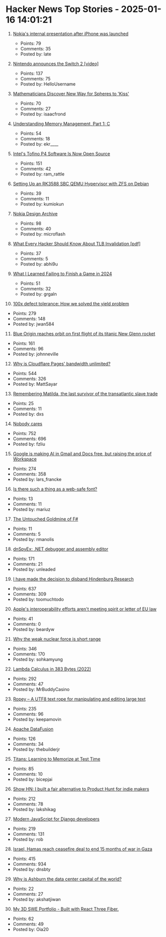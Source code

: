 # Hacker News Top Stories - 2025-01-16 14:01:21

1. [Nokia's internal presentation after iPhone was launched](https://repo.aalto.fi/uncategorized/IO_926740c7-5165-439a-a020-5205aeb4d4d5/)
   - Points: 79
   - Comments: 35
   - Posted by: late

2. [Nintendo announces the Switch 2 [video]](https://www.youtube.com/watch?v=itpcsQQvgAQ)
   - Points: 137
   - Comments: 75
   - Posted by: HelloUsername

3. [Mathematicians Discover New Way for Spheres to 'Kiss'](https://www.quantamagazine.org/mathematicians-discover-new-way-for-spheres-to-kiss-20250115/)
   - Points: 70
   - Comments: 27
   - Posted by: isaacfrond

4. [Understanding Memory Management, Part 1: C](https://educatedguesswork.org/posts/memory-management-1/)
   - Points: 54
   - Comments: 18
   - Posted by: ekr____

5. [Intel's Tofino P4 Software Is Now Open Source](https://p4.org/intels-tofino-p4-software-is-now-open-source/)
   - Points: 151
   - Comments: 42
   - Posted by: ram_rattle

6. [Setting Up an RK3588 SBC QEMU Hypervisor with ZFS on Debian](https://blog.kumio.org/posts/2025/01/bananapim7-hvm.html)
   - Points: 39
   - Comments: 11
   - Posted by: kumiokun

7. [Nokia Design Archive](https://nokiadesignarchive.aalto.fi)
   - Points: 98
   - Comments: 40
   - Posted by: microflash

8. [What Every Hacker Should Know About TLB Invalidation [pdf]](https://grsecurity.net/h2hc_2024_what_every_hacker_should_know_TLB_invalidation.pdf)
   - Points: 37
   - Comments: 5
   - Posted by: abhi9u

9. [What I Learned Failing to Finish a Game in 2024](https://georgeallen.dev/posts/2024-failures-in-game-development/)
   - Points: 51
   - Comments: 32
   - Posted by: grgaln

10. [100x defect tolerance: How we solved the yield problem](https://cerebras.ai/blog/100x-defect-tolerance-how-cerebras-solved-the-yield-problem)
   - Points: 279
   - Comments: 148
   - Posted by: jwan584

11. [Blue Origin reaches orbit on first flight of its titanic New Glenn rocket](https://arstechnica.com/space/2025/01/blue-origin-reaches-orbit-on-first-flight-of-its-titanic-new-glenn-rocket/)
   - Points: 161
   - Comments: 96
   - Posted by: johnneville

12. [Why is Cloudflare Pages' bandwidth unlimited?](https://mattsayar.com/why-does-cloudflare-pages-have-such-a-generous-free-tier/)
   - Points: 544
   - Comments: 326
   - Posted by: MattSayar

13. [Remembering Matilda, the last survivor of the transatlantic slave trade](https://www.aljazeera.com/features/2025/1/12/remembering-matilda-the-last-survivor-of-the-transatlantic-slave-trade)
   - Points: 25
   - Comments: 11
   - Posted by: dxs

14. [Nobody cares](https://grantslatton.com/nobody-cares)
   - Points: 752
   - Comments: 696
   - Posted by: fzliu

15. [Google is making AI in Gmail and Docs free, but raising the price of Workspace](https://www.theverge.com/2025/1/15/24343794/google-workspace-ai-features-free)
   - Points: 274
   - Comments: 358
   - Posted by: lars_francke

16. [Is there such a thing as a web-safe font?](https://www.highperformancewebfonts.com/read/web-safe-fonts)
   - Points: 13
   - Comments: 11
   - Posted by: mariuz

17. [The Untouched Goldmine of F#](https://rm4n0s.github.io/posts/7-the-untouched-goldmine-of-fsharp/)
   - Points: 11
   - Comments: 5
   - Posted by: rmanolis

18. [dnSpyEx: .NET debugger and assembly editor](https://github.com/dnSpyEx/dnSpy)
   - Points: 171
   - Comments: 21
   - Posted by: unleaded

19. [I have made the decision to disband Hindenburg Research](https://hindenburgresearch.com/gratitude/)
   - Points: 637
   - Comments: 309
   - Posted by: toomuchtodo

20. [Apple's interoperability efforts aren't meeting spirit or letter of EU law](https://www.theregister.com/2025/01/16/apple_dma_compliance_criticized/)
   - Points: 41
   - Comments: 0
   - Posted by: beardyw

21. [Why the weak nuclear force is short range](https://profmattstrassler.com/articles-and-posts/particle-physics-basics/the-astonishing-standard-model/why-the-weak-nuclear-force-is-short-range/)
   - Points: 346
   - Comments: 170
   - Posted by: sohkamyung

22. [Lambda Calculus in 383 Bytes (2022)](https://justine.lol/lambda/)
   - Points: 292
   - Comments: 47
   - Posted by: MrBuddyCasino

23. [Ropey – A UTF8 text rope for manipulating and editing large text](https://github.com/cessen/ropey)
   - Points: 235
   - Comments: 96
   - Posted by: keepamovin

24. [Apache DataFusion](https://datafusion.apache.org/)
   - Points: 126
   - Comments: 34
   - Posted by: thebuilderjr

25. [Titans: Learning to Memorize at Test Time](https://arxiv.org/abs/2501.00663)
   - Points: 85
   - Comments: 10
   - Posted by: bicepjai

26. [Show HN: I built a fair alternative to Product Hunt for indie makers](undefined)
   - Points: 212
   - Comments: 78
   - Posted by: lakshikag

27. [Modern JavaScript for Django developers](https://www.saaspegasus.com/guides/modern-javascript-for-django-developers/)
   - Points: 219
   - Comments: 131
   - Posted by: rob

28. [Israel, Hamas reach ceasefire deal to end 15 months of war in Gaza](https://www.reuters.com/world/middle-east/gaza-ceasefire-appears-close-us-egyptian-leaders-put-focus-coming-hours-2025-01-14/)
   - Points: 415
   - Comments: 934
   - Posted by: dnsbty

29. [Why is Ashburn the data center capital of the world?](https://www.datacenters.com/news/why-is-ashburn-the-data-center-capital-of-the-world)
   - Points: 22
   - Comments: 27
   - Posted by: akshatjiwan

30. [My 3D SWE Portfolio - Built with React Three Fiber.](https://dement.dev)
   - Points: 62
   - Comments: 49
   - Posted by: Oia20

